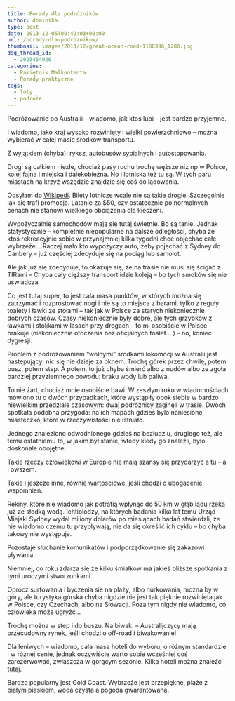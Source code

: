 ```yaml
---
title: Porady dla podróżników
author: dominika
type: post
date: 2013-12-05T00:49:03+00:00
url: /porady-dla-podroznikow/
thumbnail: images/2013/12/great-ocean-road-1180396_1280.jpg
dsq_thread_id:
  - 2025454926
categories:
  - Pamiętnik Malkontenta
  - Porady praktyczne
tags:
  - loty
  - podróże
---
```


Podróżowanie po Australii &#8211; wiadomo, jak ktoś lubi &#8211; jest bardzo przyjemne.

I wiadomo, jako kraj wysoko rozwinięty i wielki powierzchniowo &#8211; można wybierać w całej masie środków transportu.

Z wyjątkiem (chyba): ryksz, autobusów sypialnych i autostopowania.

Drogi są całkiem niezłe, chociaż pasy ruchu trochę węższe niż np w Polsce, kolej fajna i miejska i dalekobieżna. No i lotniska też tu są. W tych paru miastach na krzyż wszędzie znajdzie się coś do lądowania.

  <!--more-->

Odsyłam do  [Wikipedi](http://en.wikipedia.org/wiki/List_of_airports_in_Australia#Australian_Capital_Territory_.28ACT.29). Bilety lotnicze wcale nie są takie drogie. Szczególnie jak się trafi promocja. Latanie za $50, czy ostatecznie po normalnych cenach nie stanowi wielkiego obciążenia dla kieszeni.

Wypożyczalnie samochodów mają się tutaj świetnie. Bo są tanie. Jednak statystycznie &#8211; kompletnie niepopularne na dalsze odległości, chyba że ktoś rekreacyjnie sobie w przynajmniej kilka tygodni chce objechać całe wybrzeże… Raczej mało kto wypożyczy auto, żeby pojechać z Sydney do Canbery &#8211; już częściej zdecyduje się na pociąg lub samolot.

Ale jak już się zdecyduje, to okazuje się, że na trasie nie musi się ścigać z TIRami &#8211; Chyba cały cięższy transport idzie koleją &#8211; bo tych smoków się nie uświadcza.

Co jest tutaj super, to jest cała masa punktów, w których można się zatrzymać i rozprostować nogi i nie są to miejsca z barami, tylko z reguły toalety i ławki ze stołami &#8211; tak jak w Polsce za starych niekoniecznie dobrych czasów. Czasy niekoniecznie były dobre, ale tych grzybków z ławkami i stolikami w lasach przy drogach &#8211; to mi osobiście w Polsce brakuje (niekoniecznie otoczenia bez oficjalnych toalet… ) &#8211; no, koniec dygresji.


Problem z podróżowaniem “wolnymi” środkami lokomocji w Australii jest następujący: nic się nie dzieje za oknem. Trochę górek przez chwilę, potem busz, potem step. A potem, to już chyba śmierć albo z nudów albo ze zgoła bardziej przyziemnego powodu: braku wody lub paliwa.

To nie żart, chociaż mnie osobiście bawi. W zeszłym roku w wiadomościach mówiono tu o dwóch przypadkach, które wystąpiły obok siebie w bardzo niewielkim przedziale czasowym: dwaj podróżnicy zaginęli w trasie. Dwóch spotkała podobna przygoda: na ich mapach gdzieś bylo naniesione miasteczko, które w rzeczywistości nie istniało.

Jednego znaleziono odwodnionego gdzieś na bezludziu, drugiego też, ale temu ostatniemu to, w jakim był stanie, wtedy kiedy go znaleźli, było doskonale obojętne.

Takie rzeczy człowiekowi w Europie nie mają szansy się przydarzyć a tu &#8211; a i owszem.

Takie i jeszcze inne, równie wartościowe, jeśli chodzi o ubogacenie wspomnień.

Rekiny, które nie wiadomo jak potrafią wpłynąć do 50 km w głąb lądu rzeką już ze słodką wodą. Ichtiolodzy, na których badania kilka lat temu Urząd Miejski Sydney wydał miliony dolarów po miesiącach badań stwierdzli, że nie wiadomo czemu tu przypływają, nie da się określić ich cyklu &#8211; bo chyba takowy nie występuje.

Pozostaje słuchanie komunikatów i podporządkowanie się zakazowi pływania.

Niemniej, co roku zdarza się że kilku śmiałków ma jakieś bliższe spotkania z tymi uroczymi stworzonkami.

Oprócz surfowania i byczenia sie na plaży, albo nurkowania, można by w góry, ale turystyka górska chyba nigdzie nie jest tak pięknie rozwinięta jak w Polsce, czy Czechach, albo na Słowacji. Poza tym nigdy nie wiadomo, co człowieka może ugryźć…

Trochę można w step i do buszu. Na biwak. &#8211; Australijczycy mają przecudowny rynek, jeśli chodzi o off-road i biwakowanie!

Dla leniwych &#8211; wiadomo, cała masa hoteli do wyboru, o różnym standardzie i w różnej cenie, jednak oczywiście warto sobie wcześniej coś zarezerwować, zwłaszcza w gorącym sezonie. Kilka hoteli można znaleźć [tutaj](http://www.trivago.pl/).

Bardzo popularny jest Gold Coast. Wybrzeże jest przepiękne, plaże z białym piaskiem, woda czysta a pogoda gwarantowana.